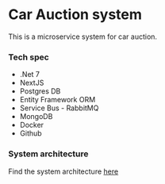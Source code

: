 # Car Auction system

This is a microservice system for car auction.

### Tech spec
- .Net 7
- NextJS
- Postgres DB
- Entity Framework ORM
- Service Bus - RabbitMQ
- MongoDB
- Docker
- Github

### System architecture

Find the system architecture [here](https://drive.google.com/drive/folders/13qYeDb50eu8szu-vdnrd7jnDWvNIypOt?usp=drive_link)
